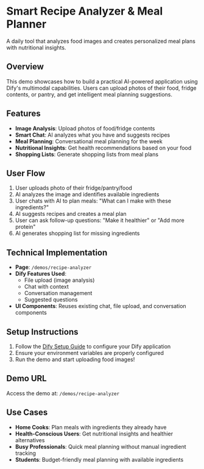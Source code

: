 # Smart Recipe Analyzer & Meal Planner

A daily tool that analyzes food images and creates personalized meal plans with nutritional insights.

## Overview

This demo showcases how to build a practical AI-powered application using Dify's multimodal capabilities. Users can upload photos of their food, fridge contents, or pantry, and get intelligent meal planning suggestions.

## Features

- **Image Analysis**: Upload photos of food/fridge contents
- **Smart Chat**: AI analyzes what you have and suggests recipes
- **Meal Planning**: Conversational meal planning for the week
- **Nutritional Insights**: Get health recommendations based on your food
- **Shopping Lists**: Generate shopping lists from meal plans

## User Flow

1. User uploads photo of their fridge/pantry/food
2. AI analyzes the image and identifies available ingredients
3. User chats with AI to plan meals: "What can I make with these ingredients?"
4. AI suggests recipes and creates a meal plan
5. User can ask follow-up questions: "Make it healthier" or "Add more protein"
6. AI generates shopping list for missing ingredients

## Technical Implementation

- **Page**: `/demos/recipe-analyzer`
- **Dify Features Used**:
  - File upload (image analysis)
  - Chat with context
  - Conversation management
  - Suggested questions
- **UI Components**: Reuses existing chat, file upload, and conversation components

## Setup Instructions

1. Follow the [Dify Setup Guide](./dify-setup.md) to configure your Dify application
2. Ensure your environment variables are properly configured
3. Run the demo and start uploading food images!

## Demo URL

Access the demo at: `/demos/recipe-analyzer`

## Use Cases

- **Home Cooks**: Plan meals with ingredients they already have
- **Health-Conscious Users**: Get nutritional insights and healthier alternatives
- **Busy Professionals**: Quick meal planning without manual ingredient tracking
- **Students**: Budget-friendly meal planning with available ingredients
